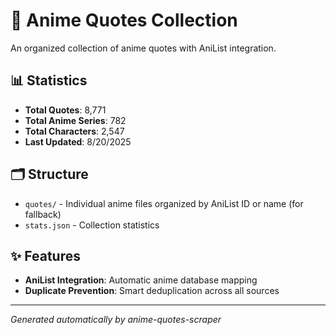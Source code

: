 # 🎌 Anime Quotes Collection

An organized collection of anime quotes with AniList integration.

## 📊 Statistics

- **Total Quotes**: 8,771
- **Total Anime Series**: 782
- **Total Characters**: 2,547
- **Last Updated**: 8/20/2025

## 🗂️ Structure

- `quotes/` - Individual anime files organized by AniList ID or name  (for fallback)
- `stats.json` - Collection statistics

## ✨ Features

- **AniList Integration**: Automatic anime database mapping
- **Duplicate Prevention**: Smart deduplication across all sources

---
*Generated automatically by anime-quotes-scraper*
